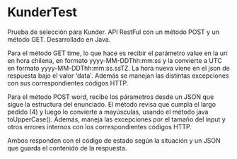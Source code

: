 # KunderTest
Prueba de selección para Kunder. API RestFul con un método POST y un método GET. Desarrollado en Java.

Para el método GET time, lo que hace es recibir el parámetro value en la uri en hora chilena, en formato yyyy-MM-DDThh:mm:ss y la 
convierte a UTC en formato yyyy-MM-DDThh:mm:ss.ssTZ. La hora nueva viene en el json de respuesta bajo el valor 'data'. Además se manejan
las distintas excepciones con sus correspondientes códigos HTTP.

Para el método POST word, recibe los párametros desde un JSON que sigue la estructura del enunciado. El método revisa que cumpla el largo
pedido (4) y luego lo convierte a mayúsculas, usando el método java toUpperCase(). Además, maneja las excepciones por el tamaño del input
y otros errores internos con los correspondientes códigos HTTP.

Ambos responden con el código de estado según la situación y un JSON que guarda el contenido de la respuesta.
